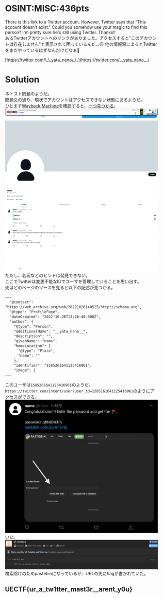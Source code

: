 # OSINT:MISC:436pts
There is this link to a Twitter account. However, Twitter says that "This account doesn’t exist." Could you somehow use your magic to find this person? I'm pretty sure he's still using Twitter. Thanks!!  
あるTwitterアカウントへのリンクがありました。アクセスすると"このアカウントは存在しません"と表示されて困っているんだ...😖 他の情報源によるとTwitterをまだやっているはずなんだけどなぁ🤔  

[https://twitter.com/\_\_yata_nano\_\_](https://twitter.com/__yata_nano__)  

# Solution
ネトスト問題のようだ。  
問題文の通り、現状でアカウントはアクセスできない状態にあるようだ。  
ひとまず[Wayback Machine](https://web.archive.org/)を確認すると、[一つ見つかる](https://web.archive.org/web/20221026140525/https://twitter.com/__yata_nano__)。  
![oldt.png](images/oldt.png)  
ただし、名前などのヒントは発見できない。  
ここでTwitterは変更不能なIDでユーザを管理していることを思い出す。  
先ほどのページのソースを見ると以下の記述が見つかる。  
```
~~~
  "@context": "https://web.archive.org/web/20221026140525/http://schema.org",
  "@type": "ProfilePage",
  "dateCreated": "2022-10-26T13:26:48.000Z",
  "author": {
    "@type": "Person",
    "additionalName": "__yata_nano__",
    "description": "",
    "givenName": "name",
    "homeLocation": {
      "@type": "Place",
      "name": ""
    },
    "identifier": "1585261641125416961",
    "image": {
~~~
```
このユーザは`1585261641125416961`のようだ。  
`https://twitter.com/intent/user?user_id=1585261641125416961`のようにアクセスができる。  
![nowt.png](images/nowt.png)  
いた。  
![pastebin.png](images/pastebin.png)  
検索除けのためpastebinになっているが、URLの先にflagが書かれていた。  

## UECTF{ur_a_tw1tter_mast3r__arent_y0u}
